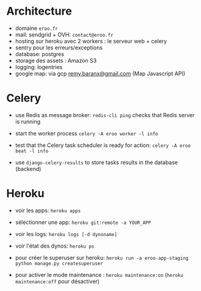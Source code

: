 # Architecture

- domaine `eroo.fr`
- mail: sendgrid + OVH: `contact@eroo.fr`
- hosting sur heroku avec 2 workers : le serveur web + celery
- sentry pour les erreurs/exceptions
- database: postgres
- storage des assets : Amazon S3
- logging: logentries
- google map: via gcp remy.baranx@gmail.com (Map Javascript API)

# Celery

- use Redis as message broker:
    `redis-cli ping` checks that Redis server is running

- start the worker process
    `celery -A eroo worker -l info` 

- test that the Celery task scheduler is ready for action:
    `celery -A eroo beat -l info`

- use `django-celery-results` to store tasks results in the database (backend)

# Heroku

- voir les apps: `heroku apps`

- sélectionner une app: `heroku git:remote -a YOUR_APP`

- voir les logs: `heroku logs [-d dynoname]` 

- voir l'état des dynos: `heroku ps`

- pour créer le superuser sur heroku: `heroku run -a eroo-app-staging python manage.py createsuperuser`

- pour activer le mode maintenance : `heroku maintenance:on` (`heroku maintenance:off` pour désactiver)
